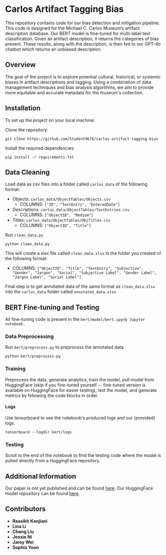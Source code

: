 # Carlos Artifact Tagging Bias

This repository contains code for our bias detection and mitigation pipeline. This code is designed for the Michael C. Carlos Museum’s artifact description database. Our BERT model is fine-tuned for multi-label text classification. Given an artifact description, it returns the categories of bias present. These results, along with the description, is then fed to our GPT-4o chatbot which returns an unbiased description.

## Overview

The goal of the project is to explore potential cultural, historical, or systemic biases in artifact descriptions and tagging. Using a combination of data management techniques and bias analysis algorithms, we aim to provide more equitable and accurate metadata for the museum's collection.

## Installation

To set up the project on your local machine:

Clone the repository:

```
git clone https://github.com/Student9676/carlos-artifact-tagging-bias
```

Install the required dependencies:

```
pip install -r requirements.txt
```

## Data Cleaning

Load data as csv files into a folder called `carlos_data` of the following format:  

*   Objects: `carlos_data/ObjectTables/Objects.csv`
    *   COLUMNS: `["ID", "TextEntry", "EnteredDate"]`
*   Descriptions: `carlos_data/ObjectTables/TextEntries.csv`
    *   COLUMNS: `["ObjectID", "Medium"]`
*   Titles: `carlos_data/ObjectTables/ObjTitles.csv`
    *   COLUMNS: `["ObjectID", "Title"]`

Run `clean_data.py`

```
python clean_data.py
```

This will create a xlsx file called `clean_data.xlsx` in the folder you created of the following format:

*   COLUMNS: `["ObjectID", "Title", "TextEntry", "Subjective", "Gender", "Jargon", "Social", "Subjective Label", "Gender Label", "Jargon Label", "Social Label"]`

Final step is to get annotated data of the same format as `clean_data.xlsx` into the `carlos_data` folder called `annotated_data.xlsx`

## BERT Fine-tuning and Testing

All fine-tuning code is present in the `bert/model/bert.ipynb Jupyter notebook.`

### Data Preprocessing

Run `bert/preprocess.py` to preprocess the annotated data

```
python bert/preprocess.py
```

### Training

Preprocess the data, generate analytics, train the model, pull model from HuggingFace (skip if you fine-tuned yourself -- fine-tuned version is available on HuggingFace for easier testing), test the model, and generate metrics by following the code blocks in order.

#### Logs

Use tensorboard to see the notebook's produced logs and our (provided) logs.
 
```
tensorboard --logdir bert/logs
```

### Testing

Scroll to the end of the notebook to find the testing code where the model is pulled directly from a HuggingFace repository.

## Additional Information

Our paper is not yet published and can be found [here](https://drive.google.com/file/d/1BwXwciVGM6w-nuZKwceYzyzuNmEPcq1s/view?usp=sharing). Our HuggingFace model repository can be found [here](https://huggingface.co/raasikhk/carlos_bert_v2_2).

## Contributors

*   **Raasikh Kanjiani**
*   **Lina Li**
*   **Chang Liu**
*   **Jessie Ni**
*   **Jaroy Wei**
*   **Sophia Yoon**